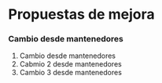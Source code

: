 # Propuestas de mejora

### Cambio desde mantenedores

1. Cambio desde mantenedores
2. Cabmio 2 desde mantenedores
3. Cambio 3 desde mantenedores